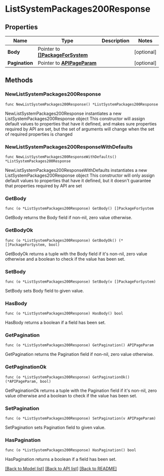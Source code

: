 # ListSystemPackages200Response

## Properties

Name | Type | Description | Notes
------------ | ------------- | ------------- | -------------
**Body** | Pointer to [**[]PackageForSystem**](PackageForSystem.md) |  | [optional] 
**Pagination** | Pointer to [**APIPageParam**](APIPageParam.md) |  | [optional] 

## Methods

### NewListSystemPackages200Response

`func NewListSystemPackages200Response() *ListSystemPackages200Response`

NewListSystemPackages200Response instantiates a new ListSystemPackages200Response object
This constructor will assign default values to properties that have it defined,
and makes sure properties required by API are set, but the set of arguments
will change when the set of required properties is changed

### NewListSystemPackages200ResponseWithDefaults

`func NewListSystemPackages200ResponseWithDefaults() *ListSystemPackages200Response`

NewListSystemPackages200ResponseWithDefaults instantiates a new ListSystemPackages200Response object
This constructor will only assign default values to properties that have it defined,
but it doesn't guarantee that properties required by API are set

### GetBody

`func (o *ListSystemPackages200Response) GetBody() []PackageForSystem`

GetBody returns the Body field if non-nil, zero value otherwise.

### GetBodyOk

`func (o *ListSystemPackages200Response) GetBodyOk() (*[]PackageForSystem, bool)`

GetBodyOk returns a tuple with the Body field if it's non-nil, zero value otherwise
and a boolean to check if the value has been set.

### SetBody

`func (o *ListSystemPackages200Response) SetBody(v []PackageForSystem)`

SetBody sets Body field to given value.

### HasBody

`func (o *ListSystemPackages200Response) HasBody() bool`

HasBody returns a boolean if a field has been set.

### GetPagination

`func (o *ListSystemPackages200Response) GetPagination() APIPageParam`

GetPagination returns the Pagination field if non-nil, zero value otherwise.

### GetPaginationOk

`func (o *ListSystemPackages200Response) GetPaginationOk() (*APIPageParam, bool)`

GetPaginationOk returns a tuple with the Pagination field if it's non-nil, zero value otherwise
and a boolean to check if the value has been set.

### SetPagination

`func (o *ListSystemPackages200Response) SetPagination(v APIPageParam)`

SetPagination sets Pagination field to given value.

### HasPagination

`func (o *ListSystemPackages200Response) HasPagination() bool`

HasPagination returns a boolean if a field has been set.


[[Back to Model list]](../README.md#documentation-for-models) [[Back to API list]](../README.md#documentation-for-api-endpoints) [[Back to README]](../README.md)



